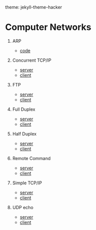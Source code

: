 theme: jekyll-theme-hacker
# Computer Networks

1. ARP
   - [code](./arpimplementation/code.c)

2. Concurrent TCP/IP
    - [server](./concurrent%20tcpip/server.c)
    - [client](./concurrent%20tcpip/client.c)

3. FTP
   - [server](./ftp/server.c)
   - [client](./ftp/client.c)

4. Full Duplex
   - [server](./fullduplex/server.c)
   - [client](./fullduplex/client.c)

5. Half Duplex
   - [server](./halfduplex/server.c)
   - [client](./halfduplex/client.c)

6. Remote Command
   - [server](./remotecommand/server.c)
   - [client](./remotecommand/client.c)

7. Simple TCP/IP
   - [server](./Simple%20tcpip/server.c)
   - [client](./Simple%20tcpip/client.c)

8. UDP echo
   - [server](./udp%20echo/server.c)
   - [client](./udp%20echo/client.c)
